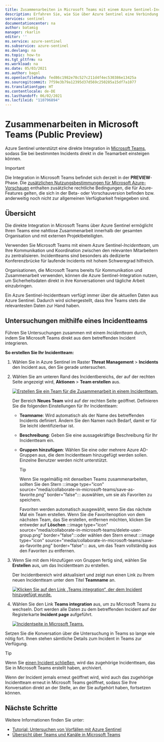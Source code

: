 ```yaml
---
title: Zusammenarbeiten in Microsoft Teams mit einem Azure Sentinel-Incidentteam | Microsoft-Dokumentation
description: Erfahren Sie, wie Sie über Azure Sentinel eine Verbindung zu Microsoft Teams herstellen, um mit anderen Personen in Ihrem Team mithilfe von Azure Sentinel-Daten zusammenzuarbeiten.
services: sentinel
documentationcenter: na
author: batamig
manager: rkarlin
editor: ''
ms.service: azure-sentinel
ms.subservice: azure-sentinel
ms.devlang: na
ms.topic: how-to
ms.tgt_pltfrm: na
ms.workload: na
ms.date: 05/03/2021
ms.author: bagol
ms.openlocfilehash: fed86c1982e78c527c211d4f4ec530386e13425a
ms.sourcegitcommit: 7f59e3b79a12395d37d569c250285a15df7a1077
ms.translationtype: HT
ms.contentlocale: de-DE
ms.lasthandoff: 06/02/2021
ms.locfileid: "110796894"
---
```

# <a name="collaborate-in-microsoft-teams-public-preview"></a>Zusammenarbeiten in Microsoft Teams (Public Preview)

Azure Sentinel unterstützt eine direkte Integration in [Microsoft Teams](/microsoftteams/), sodass Sie bei bestimmten Incidents direkt in die Teamarbeit einsteigen können.


> [!IMPORTANT]
> Die Integration in Microsoft Teams befindet sich derzeit in der **PREVIEW**-Phase. Die [zusätzlichen Nutzungsbestimmungen für Microsoft Azure-Vorschauen](https://azure.microsoft.com/support/legal/preview-supplemental-terms/) enthalten zusätzliche rechtliche Bedingungen, die für Azure-Features gelten, die sich in der Beta- oder Vorschauversion befinden bzw. anderweitig noch nicht zur allgemeinen Verfügbarkeit freigegeben sind.

## <a name="overview"></a>Übersicht

Die direkte Integration in Microsoft Teams über Azure Sentinel ermöglicht Ihren Teams eine nahtlose Zusammenarbeit innerhalb der gesamten Organisation und mit externen Projektbeteiligten.

Verwenden Sie Microsoft Teams mit einem Azure Sentinel-*Incidentteam*, um Ihre Kommunikation und Koordination zwischen den relevanten Mitarbeitern zu zentralisieren. Incidentteams sind besonders als dedizierte Konferenzbrücke für laufende Incidents mit hohem Schweregrad hilfreich.

Organisationen, die Microsoft Teams bereits für Kommunikation und Zusammenarbeit verwenden, können die Azure Sentinel-Integration nutzen, um Sicherheitsdaten direkt in ihre Konversationen und tägliche Arbeit einzubringen. 

Ein Azure Sentinel-Incidentteam verfügt immer über die aktuellen Daten aus Azure Sentinel. Dadurch wird sichergestellt, dass Ihre Teams stets die relevantesten Daten zur Hand haben.

## <a name="use-an-incident-team-to-investigate"></a>Untersuchungen mithilfe eines Incidentteams

Führen Sie Untersuchungen zusammen mit einem *Incidentteam* durch, indem Sie Microsoft Teams direkt aus dem betreffenden Incident integrieren.

**So erstellen Sie Ihr Incidentteam:**

1. Wählen Sie in Azure Sentinel im Raster **Threat Management** > **Incidents** den Incident aus, den Sie gerade untersuchen.

1. Wählen Sie am unteren Rand des Incidentbereichs, der auf der rechten Seite angezeigt wird, **Aktionen** > **Team erstellen** aus.

    [ ![Erstellen Sie ein Team für die Zusammenarbeit in einem Incidentteam.](media/collaborate-in-microsoft-teams/create-team.png) ](media/collaborate-in-microsoft-teams/create-team.png#lightbox)

    Der Bereich **Neues Team** wird auf der rechten Seite geöffnet. Definieren Sie die folgenden Einstellungen für Ihr Incidentteam:

    - **Teamname**: Wird automatisch als der Name des betreffenden Incidents definiert. Ändern Sie den Namen nach Bedarf, damit er für Sie leicht identifizierbar ist.
    - **Beschreibung**: Geben Sie eine aussagekräftige Beschreibung für Ihr Incidentteam ein.
    - **Gruppen hinzufügen**: Wählen Sie eine oder mehrere Azure AD-Gruppen aus, die dem Incidentteam hinzugefügt werden sollen. Einzelne Benutzer werden nicht unterstützt.

        > [!TIP]
        > Wenn Sie regelmäßig mit denselben Teams zusammenarbeiten, sollten Sie den Stern :::image type="icon" source="media/collaborate-in-microsoft-teams/save-as-favorite.png" border="false"::: auswählen, um sie als Favoriten zu speichern.
        >
        > Favoriten werden automatisch ausgewählt, wenn Sie das nächste Mal ein Team erstellen. Wenn Sie die Favoritenoption von dem nächsten Team, das Sie erstellen, entfernen möchten, klicken Sie entweder auf **Löschen** :::image type="icon" source="media/collaborate-in-microsoft-teams/delete-user-group.png" border="false":::oder wählen den Stern erneut :::image type="icon" source="media/collaborate-in-microsoft-teams/save-as-favorite.png" border="false"::: aus, um das Team vollständig aus den Favoriten zu entfernen.
        >

1. Wenn Sie mit dem Hinzufügen von Gruppen fertig sind, wählen Sie **Erstellen** aus, um das Incidentteam zu erstellen.

    Der Incidentbereich wird aktualisiert und zeigt nun einen Link zu Ihrem neuen Incidentteam unter dem Titel **Teamname** an.

    [ ![Klicken Sie auf den Link „Teams integration“, der dem Incident hinzugefügt wurde.](media/collaborate-in-microsoft-teams/teams-link-added-to-incident.jpg) ](media/collaborate-in-microsoft-teams/teams-link-added-to-incident.jpg#lightbox)


1. Wählen Sie den Link **Teams integration** aus, um zu Microsoft Teams zu wechseln. Dort werden alle Daten zu dem betreffenden Incident auf der Registerkarte **Incident page** aufgeführt.

    [ ![Incidentseite in Microsoft Teams.](media/collaborate-in-microsoft-teams/incident-in-teams.jpg) ](media/collaborate-in-microsoft-teams/incident-in-teams.jpg#lightbox)

Setzen Sie die Konversation über die Untersuchung in Teams so lange wie nötig fort. Ihnen stehen sämtliche Details zum Incident in Teams zur Verfügung.

> [!TIP]
> Wenn Sie [einen Incident schließen](tutorial-investigate-cases.md#closing-an-incident), wird das zugehörige Incidentteam, das Sie in Microsoft Teams erstellt haben, archiviert.
>
> Wenn der Incident jemals erneut geöffnet wird, wird auch das zugehörige Incidentteam erneut in Microsoft Teams geöffnet, sodass Sie Ihre Konversation direkt an der Stelle, an der Sie aufgehört haben, fortsetzen können.
>

## <a name="next-steps"></a>Nächste Schritte

Weitere Informationen finden Sie unter:

- [Tutorial: Untersuchen von Vorfällen mit Azure Sentinel](tutorial-investigate-cases.md)
- [Übersicht über Teams und Kanäle in Microsoft Teams](/microsoftteams/teams-channels-overview/)
